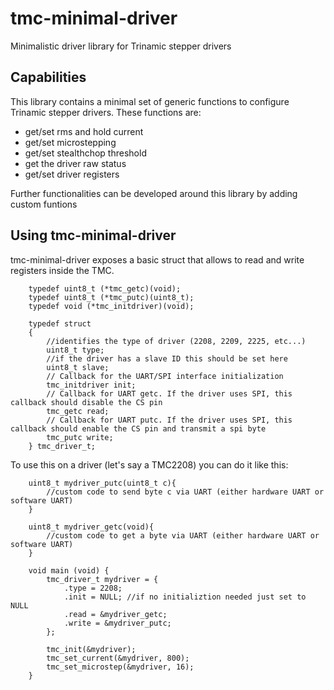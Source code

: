 # tmc-minimal-driver

Minimalistic driver library for Trinamic stepper drivers

## Capabilities

This library contains a minimal set of generic functions to configure Trinamic stepper drivers. These functions are:

- get/set rms and hold current
- get/set microstepping
- get/set stealthchop threshold
- get the driver raw status
- get/set driver registers

Further functionalities can be developed around this library by adding custom funtions

## Using tmc-minimal-driver

tmc-minimal-driver exposes a basic struct that allows to read and write registers inside the TMC.

```
    typedef uint8_t (*tmc_getc)(void);
    typedef uint8_t (*tmc_putc)(uint8_t);
    typedef void (*tmc_initdriver)(void);

    typedef struct
    {
        //identifies the type of driver (2208, 2209, 2225, etc...)
        uint8_t type;
        //if the driver has a slave ID this should be set here
        uint8_t slave;
        // Callback for the UART/SPI interface initialization
        tmc_initdriver init;
        // Callback for UART getc. If the driver uses SPI, this callback should disable the CS pin
        tmc_getc read;
        // Callback for UART putc. If the driver uses SPI, this callback should enable the CS pin and transmit a spi byte
        tmc_putc write;
    } tmc_driver_t;
```

To use this on a driver (let's say a TMC2208) you can do it like this:

```
    uint8_t mydriver_putc(uint8_t c){
        //custom code to send byte c via UART (either hardware UART or software UART)
    }

    uint8_t mydriver_getc(void){
        //custom code to get a byte via UART (either hardware UART or software UART)
    }

    void main (void) {
        tmc_driver_t mydriver = {
            .type = 2208;
            .init = NULL; //if no initializtion needed just set to NULL
            .read = &mydriver_getc;
            .write = &mydriver_putc;
        };

        tmc_init(&mydriver);
        tmc_set_current(&mydriver, 800);
        tmc_set_microstep(&mydriver, 16);
    }
```
